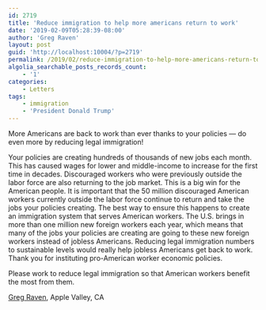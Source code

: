 ```yaml
---
id: 2719
title: 'Reduce immigration to help more americans return to work'
date: '2019-02-09T05:28:39-08:00'
author: 'Greg Raven'
layout: post
guid: 'http://localhost:10004/?p=2719'
permalink: /2019/02/reduce-immigration-to-help-more-americans-return-to-work/
algolia_searchable_posts_records_count:
    - '1'
categories:
    - Letters
tags:
    - immigration
    - 'President Donald Trump'
---
```


More Americans are back to work than ever thanks to your policies — do even more by reducing legal immigration!

Your policies are creating hundreds of thousands of new jobs each month. This has caused wages for lower and middle-income to increase for the first time in decades. Discouraged workers who were previously outside the labor force are also returning to the job market. This is a big win for the American people. It is important that the 50 million discouraged American workers currently outside the labor force continue to return and take the jobs your policies creating. The best way to ensure this happens to create an immigration system that serves American workers. The U.S. brings in more than one million new foreign workers each year, which means that many of the jobs your policies are creating are going to these new foreign workers instead of jobless Americans. Reducing legal immigration numbers to sustainable levels would really help jobless Americans get back to work. Thank you for instituting pro-American worker economic policies.

Please work to reduce legal immigration so that American workers benefit the most from them.

[Greg Raven](https://www.gregraven.org/), Apple Valley, CA